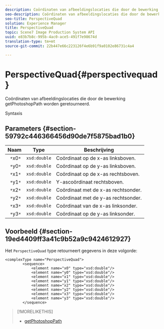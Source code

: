 ```yaml
---
description: Coördinaten van afbeeldingslocaties die door de bewerking getPhotoshopPath worden geretourneerd.
seo-description: Coördinaten van afbeeldingslocaties die door de bewerking getPhotoshopPath worden geretourneerd.
seo-title: PerspectiveQuad
solution: Experience Manager
title: PerspectiveQuad
topic: Scene7 Image Production System API
uuid: e83b7b8c-995b-4ac0-ace5-491f7e98674d
translation-type: tm+mt
source-git-commit: 22b447e66c223126f4e6b91f9a0102e86731c4a4

---
```



# PerspectiveQuad{#perspectivequad}

Coördinaten van afbeeldingslocaties die door de bewerking getPhotoshopPath worden geretourneerd.

Syntaxis

## Parameters {#section-59792c446366456d90de7f5875bad1b0}

| Naam | Type | Beschrijving |
|---|---|---|
| ` *`x0`*` | `xsd:double` | Coördinaat op de x-as linksboven. |
| ` *`y0`*` | `xsd:double` | Coördinaat op de y-as linksboven. |
| ` *`x1`*` | `xsd:double` | Coördinaat op de x-as rechtsboven. |
| ` *`y1`*` | `xsd:double` | Y-ascoördinaat rechtsboven. |
| ` *`x2`*` | `xsd:double` | Coördinaat met de x-as rechtsonder. |
| ` *`y2`*` | `xsd:double` | Coördinaat met de y-as rechtsonder. |
| ` *`x3`*` | `xsd:double` | Coördinaat van de x-as linksonder. |
| ` *`y3`*` | `xsd:double` | Coördinaat op de y-as linksonder. |

## Voorbeeld {#section-19ed4409ff3a41c9b52a9c9424612927}

Het `PerspectiveQuad` type retourneert gegevens in deze volgorde:

```
<complexType name="PerspectiveQuad">
        <sequence>
            <element name="x0" type="xsd:double"/>
            <element name="y0" type="xsd:double"/>
            <element name="x1" type="xsd:double"/>
            <element name="y1" type="xsd:double"/>
            <element name="x2" type="xsd:double"/>
            <element name="y2" type="xsd:double"/>
            <element name="x3" type="xsd:double"/>
            <element name="y3" type="xsd:double"/>
        </sequence>
```

>[!MORELIKETHIS]
>
>* [getPhotoshopPath](../../operations/c-operations-intro/c-methods/r-get-photoshop-path.md#reference-545f902f84194951ac04e947fdc803b9)

